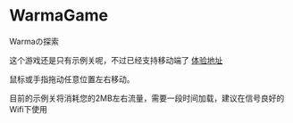 # WarmaGame
Warmaの探索

这个游戏还是只有示例关呢，不过已经支持移动端了
[体验地址](https://yyhhenry.github.io/WarmaGame/)

鼠标或手指拖动任意位置左右移动。

目前的示例关将消耗您的2MB左右流量，需要一段时间加载，建议在信号良好的Wifi下使用